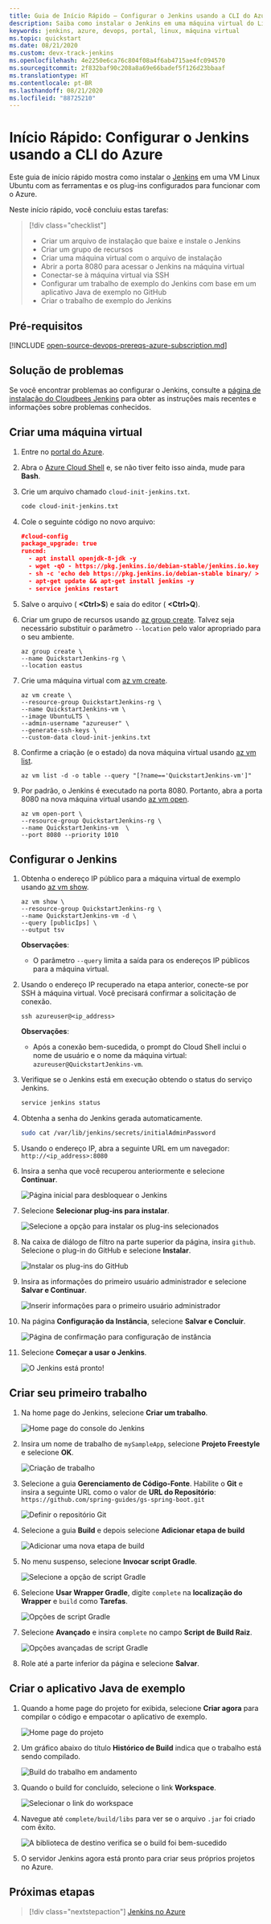 ```yaml
---
title: Guia de Início Rápido – Configurar o Jenkins usando a CLI do Azure
description: Saiba como instalar o Jenkins em uma máquina virtual do Linux no Azure e crie um aplicativo Java de exemplo.
keywords: jenkins, azure, devops, portal, linux, máquina virtual
ms.topic: quickstart
ms.date: 08/21/2020
ms.custom: devx-track-jenkins
ms.openlocfilehash: 4e2250e6ca76c804f08a4f6ab4715ae4fc094570
ms.sourcegitcommit: 2f832baf90c208a8a69e66badef5f126d23bbaaf
ms.translationtype: HT
ms.contentlocale: pt-BR
ms.lasthandoff: 08/21/2020
ms.locfileid: "88725210"
---
```

# <a name="quickstart-configure-jenkins-using-azure-cli"></a>Início Rápido: Configurar o Jenkins usando a CLI do Azure

Este guia de início rápido mostra como instalar o [Jenkins](https://jenkins.io) em uma VM Linux Ubuntu com as ferramentas e os plug-ins configurados para funcionar com o Azure.

Neste início rápido, você concluiu estas tarefas:

> [!div class="checklist"]
> * Criar um arquivo de instalação que baixe e instale o Jenkins
> * Criar um grupo de recursos
> * Criar uma máquina virtual com o arquivo de instalação
> * Abrir a porta 8080 para acessar o Jenkins na máquina virtual
> * Conectar-se à máquina virtual via SSH
> * Configurar um trabalho de exemplo do Jenkins com base em um aplicativo Java de exemplo no GitHub
> * Criar o trabalho de exemplo do Jenkins

## <a name="prerequisites"></a>Pré-requisitos

[!INCLUDE [open-source-devops-prereqs-azure-subscription.md](../includes/open-source-devops-prereqs-azure-subscription.md)]

## <a name="troubleshooting"></a>Solução de problemas

Se você encontrar problemas ao configurar o Jenkins, consulte a [página de instalação do Cloudbees Jenkins](https://www.jenkins.io/doc/book/installing/) para obter as instruções mais recentes e informações sobre problemas conhecidos.

## <a name="create-a-virtual-machine"></a>Criar uma máquina virtual

1. Entre no [portal do Azure](https://portal.azure.com).

1. Abra o [Azure Cloud Shell](/azure/cloud-shell/overview) e, se não tiver feito isso ainda, mude para **Bash**.

1. Crie um arquivo chamado `cloud-init-jenkins.txt`.

    ```bash
    code cloud-init-jenkins.txt
    ```

1. Cole o seguinte código no novo arquivo:

    ```json
    #cloud-config
    package_upgrade: true
    runcmd:
      - apt install openjdk-8-jdk -y
      - wget -qO - https://pkg.jenkins.io/debian-stable/jenkins.io.key | sudo apt-key add -
      - sh -c 'echo deb https://pkg.jenkins.io/debian-stable binary/ > /etc/apt/sources.list.d/jenkins.list'
      - apt-get update && apt-get install jenkins -y
      - service jenkins restart
    ```

1. Salve o arquivo ( **&lt;Ctrl>S**) e saia do editor ( **&lt;Ctrl>Q**).

1. Criar um grupo de recursos usando [az group create](/cli/azure/group#az-group-create). Talvez seja necessário substituir o parâmetro `--location` pelo valor apropriado para o seu ambiente.

    ```azurecli
    az group create \
    --name QuickstartJenkins-rg \
    --location eastus
    ```

1. Crie uma máquina virtual com [az vm create](/cli/azure/vm#az-vm-create).

    ```azurecli
    az vm create \
    --resource-group QuickstartJenkins-rg \
    --name QuickstartJenkins-vm \
    --image UbuntuLTS \
    --admin-username "azureuser" \
    --generate-ssh-keys \
    --custom-data cloud-init-jenkins.txt
    ```

1. Confirme a criação (e o estado) da nova máquina virtual usando [az vm list](/cli/azure/vm#az-vm-list).

    ```azurecli
    az vm list -d -o table --query "[?name=='QuickstartJenkins-vm']"
    ```

1. Por padrão, o Jenkins é executado na porta 8080. Portanto, abra a porta 8080 na nova máquina virtual usando [az vm open](/cli/azure/vm#az-vm-open-port).

    ```azurecli
    az vm open-port \
    --resource-group QuickstartJenkins-rg \
    --name QuickstartJenkins-vm  \
    --port 8080 --priority 1010
    ```

## <a name="configure-jenkins"></a>Configurar o Jenkins

1. Obtenha o endereço IP público para a máquina virtual de exemplo usando [az vm show](/cli/azure/vm#az-vm-show).

    ```azurecli
    az vm show \
    --resource-group QuickstartJenkins-rg \
    --name QuickstartJenkins-vm -d \
    --query [publicIps] \
    --output tsv
    ```

    **Observações**:

    - O parâmetro `--query` limita a saída para os endereços IP públicos para a máquina virtual.

1. Usando o endereço IP recuperado na etapa anterior, conecte-se por SSH à máquina virtual. Você precisará confirmar a solicitação de conexão.

    ```azurecli
    ssh azureuser@<ip_address>
    ```

    **Observações**:

    - Após a conexão bem-sucedida, o prompt do Cloud Shell inclui o nome de usuário e o nome da máquina virtual: `azureuser@QuickstartJenkins-vm`.

1. Verifique se o Jenkins está em execução obtendo o status do serviço Jenkins.

    ```bash
    service jenkins status
    ```

1. Obtenha a senha do Jenkins gerada automaticamente.

    ```bash
    sudo cat /var/lib/jenkins/secrets/initialAdminPassword
    ```

1. Usando o endereço IP, abra a seguinte URL em um navegador: `http://<ip_address>:8080`

1. Insira a senha que você recuperou anteriormente e selecione **Continuar**.

    ![Página inicial para desbloquear o Jenkins](./media/configure-on-linux-vm/unlock-jenkins.png)

1. Selecione **Selecionar plug-ins para instalar**.

    ![Selecione a opção para instalar os plug-ins selecionados](./media/configure-on-linux-vm/select-plugins.png)

1. Na caixa de diálogo de filtro na parte superior da página, insira `github`. Selecione o plug-in do GitHub e selecione **Instalar**.

    ![Instalar os plug-ins do GitHub](./media/configure-on-linux-vm/install-github-plugin.png)

1. Insira as informações do primeiro usuário administrador e selecione **Salvar e Continuar**.

    ![Inserir informações para o primeiro usuário administrador](./media/configure-on-linux-vm/create-first-user.png)

1. Na página **Configuração da Instância**, selecione **Salvar e Concluir**.

    ![Página de confirmação para configuração de instância](./media/configure-on-linux-vm/instance-configuration.png)

1. Selecione **Começar a usar o Jenkins**.

    ![O Jenkins está pronto!](./media/configure-on-linux-vm/start-using-jenkins.png)

## <a name="create-your-first-job"></a>Criar seu primeiro trabalho

1. Na home page do Jenkins, selecione **Criar um trabalho**.

    ![Home page do console do Jenkins](./media/configure-on-linux-vm/jenkins-home-page.png)

1. Insira um nome de trabalho de `mySampleApp`, selecione **Projeto Freestyle** e selecione **OK**.

    ![Criação de trabalho](./media/configure-on-linux-vm/new-job.png)

1. Selecione a guia **Gerenciamento de Código-Fonte**. Habilite o **Git** e insira a seguinte URL como o valor de **URL do Repositório**: `https://github.com/spring-guides/gs-spring-boot.git`

    ![Definir o repositório Git](./media/configure-on-linux-vm/source-code-management.png)

1. Selecione a guia **Build** e depois selecione **Adicionar etapa de build**

    ![Adicionar uma nova etapa de build](./media/configure-on-linux-vm/add-build-step.png)

1. No menu suspenso, selecione **Invocar script Gradle**.

    ![Selecione a opção de script Gradle](./media/configure-on-linux-vm/invoke-gradle-script-option.png)

1. Selecione **Usar Wrapper Gradle**, digite `complete` na **localização do Wrapper** e `build` como **Tarefas**.

    ![Opções de script Gradle](./media/configure-on-linux-vm/gradle-script-options.png)

1. Selecione **Avançado** e insira `complete` no campo **Script de Build Raiz**.

    ![Opções avançadas de script Gradle](./media/configure-on-linux-vm/root-build-script.png)

1. Role até a parte inferior da página e selecione **Salvar**.

## <a name="build-the-sample-java-app"></a>Criar o aplicativo Java de exemplo

1. Quando a home page do projeto for exibida, selecione **Criar agora** para compilar o código e empacotar o aplicativo de exemplo.

    ![Home page do projeto](./media/configure-on-linux-vm/project-home-page.png)

1. Um gráfico abaixo do título **Histórico de Build** indica que o trabalho está sendo compilado.

    ![Build do trabalho em andamento](./media/configure-on-linux-vm/job-currently-building.png)

1. Quando o build for concluído, selecione o link **Workspace**.

    ![Selecionar o link do workspace](./media/configure-on-linux-vm/job-workspace.png)

1. Navegue até `complete/build/libs` para ver se o arquivo `.jar` foi criado com êxito.

    ![A biblioteca de destino verifica se o build foi bem-sucedido](./media/configure-on-linux-vm/successful-build.png)

1. O servidor Jenkins agora está pronto para criar seus próprios projetos no Azure.

## <a name="next-steps"></a>Próximas etapas

> [!div class="nextstepaction"]
> [Jenkins no Azure](/azure/developer/jenkins)